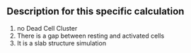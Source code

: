 ## Description for this specific calculation 
1. no Dead Cell Cluster
2. There is a gap between resting and activated cells 
3. It is a slab structure simulation